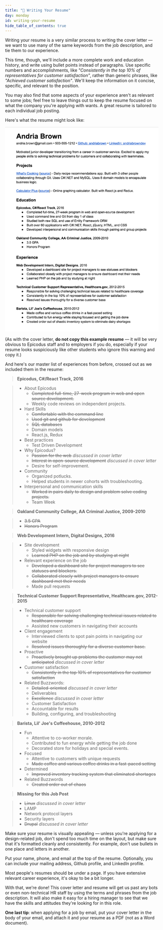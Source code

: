 ```yaml
---
title: "📓 Writing Your Resume"
day: monday
id: writing-your-resume
hide_table_of_contents: true
---
```


Writing your resume is a very similar process to writing the cover letter — we want to use many of the same keywords from the job description, and tie them to our experience.

This time, though, we'll include a more complete work and education history, and write using bullet points instead of paragraphs. Use specific numbers and accomplishments, like _"Consistently in the top 10% of representatives for customer satisfaction"_, rather than generic phrases, like _"Achieved customer satisfaction"_. We'll keep the information on it concise, specific, and relevant to the position.

You may also find that some aspects of your experience aren't as relevant to some jobs; feel free to leave things out to keep the resume focused on what the company you're applying with wants. A great resume is tailored to each individual job posting.

Here's what the resume might look like:

![This image shows an example resume.](/images/Soft+Skills+&+Career+Prep/example-resume.png)

(As with the cover letter, **do not copy this example resume** — it will be very obvious to Epicodus staff and to employers if you do, especially if your resume looks suspiciously like other students who ignore this warning and copy it.)

And here's our master list of experiences from before, crossed out as we included them in the resume:

>   **Epicodus, C#/React Track, 2016**

>   - About Epicodus 
>       - <s>Completed full-time, 27-week program in web and open source development.</s>
>       - Weekly code reviews on independent projects.  
>   - Hard Skills
>       - <s>Comfortable with the command line</s>
>       - <s>Used git and github for development</s>
>       - <s>SQL databases</s>
>       - Domain models
>       - React.js, Redux
>   - Best practices
>       - Test Driven Development
>   - Why Epicodus?
>       - <s>Passion for the web</s> _discussed in cover letter_
>       - <s>Interest in open-source development</s> _discussed in cover letter_
>       - Desire for self-improvement.
>   - Community
>       - Organized potlucks.
>       - Helped students in newer cohorts with troubleshooting.
>   - Interpersonal and communication skills
>       - <s>Worked in pairs daily to design and problem solve coding projects.</s>
>       - Team Week

>   **Oakland Community College, AA Criminal Justice, 2009-2010**

>    - <s>3.5 GPA</s>
>    - <s>Honors Program</s>

>    **Web Development Intern, Digital Designs, 2016**

>   - Site development
>       - Styled widgets with responsive design
>       - <s>Learned PHP on the job and by studying at night</s>
>   - Relevant experience on the job
>       - <s>Developed a dashboard site for project managers to see statuses and blockers.</s>
>       - <s>Collaborated closely with project managers to ensure dashboard met their needs</s>
>       - Made pull requests

>  **Technical Customer Support Representative, Healthcare.gov, 2012-2015**

>   - Technical customer support
>       - <s>Responsible for solving challenging technical issues related to healthcare coverage</s>
>       - Assisted new customers in navigating their accounts
>   - Client engagement
>       - Interviewed clients to spot pain points in navigating our website
>       - <s>Resolved issues thoroughly for a diverse customer base.</s>
>   - Proactive
>       -  <s>Proactively brought up problems the customer may not anticipated</s> _discussed in cover letter_
>   - Customer satisfaction
>       - <s>Consistently in the top 10% of representatives for customer satisfaction</s>
>   - Related Buzzwords:
>       - <s>Detailed-oriented</s> _discussed in cover letter_
>       - Deliverables
>       - <s>Excellence</s> _discussed in cover letter_
>       - Customer Satisfaction
>       - Accountable for results
>       - Building, configuring, and troubleshooting

>  **Barista, Lil' Joe's Coffeehouse, 2010-2012**

>   - Fun
>       - Attentive to co-worker morale.
>       - Contributed to fun energy while getting the job done
>       - Decorated store for holidays and special events.
>   - Focused
>       - Attentive to customers with unique requests
>       - <s>Made coffee and various coffee drinks in a fast-paced setting</s>
>   - Determined
>       - <s>Improved inventory tracking system that eliminated shortages</s>
>   - Related Buzzwords
>       - <s>Created order out of chaos</s>

> **Missing for this Job Post**

>   - <s>Linux</s> _discussed in cover letter_
>   - LAMP
>   - Network protocol layers
>   - Security layers
>   - <s>Drupal</s> _discussed in cover letter_

Make sure your resume is visually appealing — unless you're applying for a design-related job, don't spend too much time on the layout, but make sure that it's formatted cleanly and consistently. For example, don't use bullets in one place and letters in another.

Put your name, phone, and email at the top of the resume. Optionally, you can include your mailing address, Github profile, and LinkedIn profile.

Most people's resumes should be under a page. If you have extensive relevant career experience, it's okay to be a bit longer.

With that, we're done! This cover letter and resume will get us past any bots or even non-technical HR staff by using the terms and phrases from the job description. It will also make it easy for a hiring manager to see that we have the skills and attitudes they're looking for in this role.

**One last tip**: when applying for a job by email, put your cover letter in the body of your email, and attach it and your resume as a PDF (not as a Word document).
